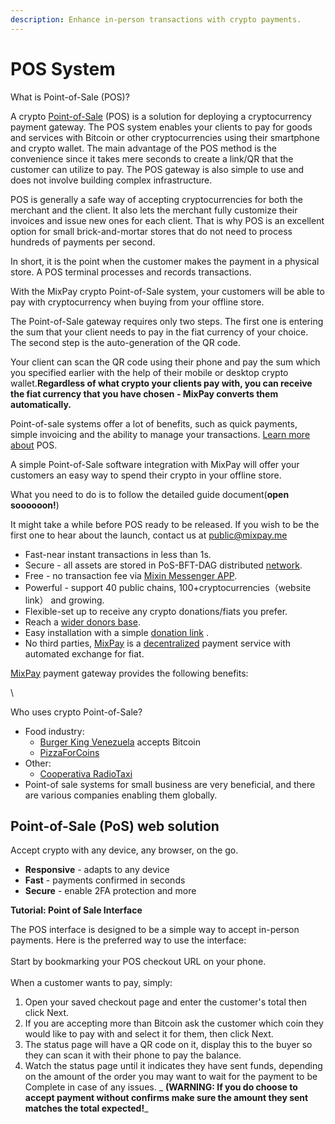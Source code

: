 ```yaml
---
description: Enhance in-person transactions with crypto payments.
---
```


# POS System

What is Point-of-Sale (POS)?

A crypto [Point-of-Sale](https://www.investopedia.com/terms/p/point-of-sale.asp) (POS) is a solution for deploying a cryptocurrency payment gateway. The POS system enables your clients to pay for goods and services with Bitcoin or other cryptocurrencies using their smartphone and crypto wallet. The main advantage of the POS method is the convenience since it takes mere seconds to create a link/QR that the customer can utilize to pay. The POS gateway is also simple to use and does not involve building complex infrastructure.

POS is generally a safe way of accepting cryptocurrencies for both the merchant and the client. It also lets the merchant fully customize their invoices and issue new ones for each client. That is why POS is an excellent option for small brick-and-mortar stores that do not need to process hundreds of payments per second.

In short, it is the point when the customer makes the payment in a physical store. A POS terminal processes and records transactions.

With the MixPay crypto Point-of-Sale system, your customers will be able to pay with cryptocurrency when buying from your offline store.

The Point-of-Sale gateway requires only two steps. The first one is entering the sum that your client needs to pay in the fiat currency of your choice. The second step is the auto-generation of the QR code.

Your client can scan the QR code using their phone and pay the sum which you specified earlier with the help of their mobile or desktop crypto wallet.**Regardless of what crypto your clients pay with, you can receive the fiat currency that you have chosen - MixPay converts them automatically.**

Point-of-sale systems offer a lot of benefits, such as quick payments, simple invoicing and the ability to manage your transactions. [Learn more about](https://www.investopedia.com/terms/p/point-of-sale.asp) POS.

A simple Point-of-Sale software integration with MixPay will offer your customers an easy way to spend their crypto in your offline store.&#x20;

What you need to do is to follow the detailed guide document(**open soooooon!**)

It might take a while before POS ready to be released. If you wish to be the first one to hear about the launch, contact us at [public@mixpay.me](mailto:public@mixpay.me)



* Fast-near instant transactions in less than 1s.
* Secure - all assets are stored in PoS-BFT-DAG distributed [network](https://mixin.one/snapshots).&#x20;
* Free - no transaction fee via [Mixin Messenger APP](https://mixin.one/messenger).
* Powerful - support 40 public chains, 100+cryptocurrencies（website link） and growing.
* Flexible-set up to receive any crypto donations/fiats you prefer.
* Reach a [wider donors base](https://app.gitbook.com/s/DEi4HKufWDwkRvDViUEi/\~/changes/JARmAnbwCPiR9bwdyf1G/solutions/donations/why-donate-with-crypto).&#x20;
* Easy installation with a simple [donation link](https://mixpay.me/MixPayGuide/donate) .
* No third parties, [MixPay](../../about-us/more-about-mixpay.md) is a [decentralized](https://en.wikipedia.org/wiki/Decentralization) payment service with automated exchange for fiat.&#x20;

[MixPay](../../about-us/more-about-mixpay.md) payment gateway provides the following benefits:

\




Who uses crypto Point-of-Sale?

* Food industry:
  * [Burger King Venezuela](https://finance.yahoo.com/news/burger-king-accept-crypto-venezuela-193757581.html) accepts Bitcoin
  * [PizzaForCoins](https://pizzaforcoins.com)&#x20;
* Other:
  * [Cooperativa RadioTaxi](https://www.3570.it)&#x20;
* Point-of sale systems for small business are very beneficial, and there are various companies enabling them globally.

## Point-of-Sale **(PoS)** web solution

Accept crypto with any device, any browser, on the go.

* **Responsive** - adapts to any device
* **Fast** - payments confirmed in seconds
* **Secure** - enable 2FA protection and more

**Tutorial: Point of Sale Interface**

The POS interface is designed to be a simple way to accept in-person payments. Here is the preferred way to use the interface:\
\
Start by bookmarking your POS checkout URL on your phone. \
\
When a customer wants to pay, simply:

1. Open your saved checkout page and enter the customer's total then click Next.
2. If you are accepting more than Bitcoin ask the customer which coin they would like to pay with and select it for them, then click Next.
3. The status page will have a QR code on it, display this to the buyer so they can scan it with their phone to pay the balance.
4. Watch the status page until it indicates they have sent funds, depending on the amount of the order you may want to wait for the payment to be Complete in case of any issues. _ **(WARNING: If you do choose to accept payment without confirms make sure the amount they sent matches the total expected!**_
